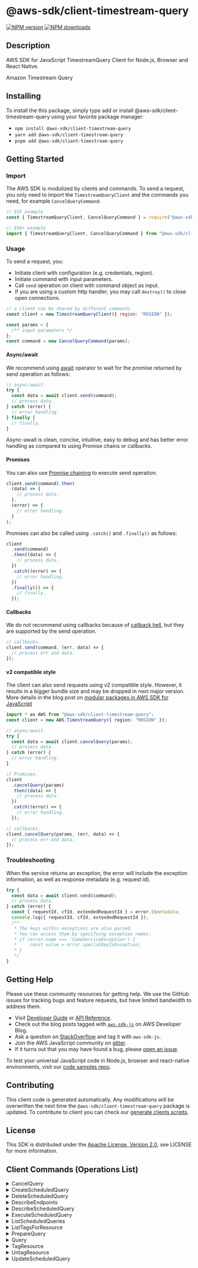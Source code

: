 <!-- generated file, do not edit directly -->

# @aws-sdk/client-timestream-query

[![NPM version](https://img.shields.io/npm/v/@aws-sdk/client-timestream-query/latest.svg)](https://www.npmjs.com/package/@aws-sdk/client-timestream-query)
[![NPM downloads](https://img.shields.io/npm/dm/@aws-sdk/client-timestream-query.svg)](https://www.npmjs.com/package/@aws-sdk/client-timestream-query)

## Description

AWS SDK for JavaScript TimestreamQuery Client for Node.js, Browser and React Native.

<fullname>Amazon Timestream Query
</fullname>

<p></p>

## Installing

To install the this package, simply type add or install @aws-sdk/client-timestream-query
using your favorite package manager:

- `npm install @aws-sdk/client-timestream-query`
- `yarn add @aws-sdk/client-timestream-query`
- `pnpm add @aws-sdk/client-timestream-query`

## Getting Started

### Import

The AWS SDK is modulized by clients and commands.
To send a request, you only need to import the `TimestreamQueryClient` and
the commands you need, for example `CancelQueryCommand`:

```js
// ES5 example
const { TimestreamQueryClient, CancelQueryCommand } = require("@aws-sdk/client-timestream-query");
```

```ts
// ES6+ example
import { TimestreamQueryClient, CancelQueryCommand } from "@aws-sdk/client-timestream-query";
```

### Usage

To send a request, you:

- Initiate client with configuration (e.g. credentials, region).
- Initiate command with input parameters.
- Call `send` operation on client with command object as input.
- If you are using a custom http handler, you may call `destroy()` to close open connections.

```js
// a client can be shared by different commands.
const client = new TimestreamQueryClient({ region: "REGION" });

const params = {
  /** input parameters */
};
const command = new CancelQueryCommand(params);
```

#### Async/await

We recommend using [await](https://developer.mozilla.org/en-US/docs/Web/JavaScript/Reference/Operators/await)
operator to wait for the promise returned by send operation as follows:

```js
// async/await.
try {
  const data = await client.send(command);
  // process data.
} catch (error) {
  // error handling.
} finally {
  // finally.
}
```

Async-await is clean, concise, intuitive, easy to debug and has better error handling
as compared to using Promise chains or callbacks.

#### Promises

You can also use [Promise chaining](https://developer.mozilla.org/en-US/docs/Web/JavaScript/Guide/Using_promises#chaining)
to execute send operation.

```js
client.send(command).then(
  (data) => {
    // process data.
  },
  (error) => {
    // error handling.
  }
);
```

Promises can also be called using `.catch()` and `.finally()` as follows:

```js
client
  .send(command)
  .then((data) => {
    // process data.
  })
  .catch((error) => {
    // error handling.
  })
  .finally(() => {
    // finally.
  });
```

#### Callbacks

We do not recommend using callbacks because of [callback hell](http://callbackhell.com/),
but they are supported by the send operation.

```js
// callbacks.
client.send(command, (err, data) => {
  // process err and data.
});
```

#### v2 compatible style

The client can also send requests using v2 compatible style.
However, it results in a bigger bundle size and may be dropped in next major version. More details in the blog post
on [modular packages in AWS SDK for JavaScript](https://aws.amazon.com/blogs/developer/modular-packages-in-aws-sdk-for-javascript/)

```ts
import * as AWS from "@aws-sdk/client-timestream-query";
const client = new AWS.TimestreamQuery({ region: "REGION" });

// async/await.
try {
  const data = await client.cancelQuery(params);
  // process data.
} catch (error) {
  // error handling.
}

// Promises.
client
  .cancelQuery(params)
  .then((data) => {
    // process data.
  })
  .catch((error) => {
    // error handling.
  });

// callbacks.
client.cancelQuery(params, (err, data) => {
  // process err and data.
});
```

### Troubleshooting

When the service returns an exception, the error will include the exception information,
as well as response metadata (e.g. request id).

```js
try {
  const data = await client.send(command);
  // process data.
} catch (error) {
  const { requestId, cfId, extendedRequestId } = error.$$metadata;
  console.log({ requestId, cfId, extendedRequestId });
  /**
   * The keys within exceptions are also parsed.
   * You can access them by specifying exception names:
   * if (error.name === 'SomeServiceException') {
   *     const value = error.specialKeyInException;
   * }
   */
}
```

## Getting Help

Please use these community resources for getting help.
We use the GitHub issues for tracking bugs and feature requests, but have limited bandwidth to address them.

- Visit [Developer Guide](https://docs.aws.amazon.com/sdk-for-javascript/v3/developer-guide/welcome.html)
  or [API Reference](https://docs.aws.amazon.com/AWSJavaScriptSDK/v3/latest/index.html).
- Check out the blog posts tagged with [`aws-sdk-js`](https://aws.amazon.com/blogs/developer/tag/aws-sdk-js/)
  on AWS Developer Blog.
- Ask a question on [StackOverflow](https://stackoverflow.com/questions/tagged/aws-sdk-js) and tag it with `aws-sdk-js`.
- Join the AWS JavaScript community on [gitter](https://gitter.im/aws/aws-sdk-js-v3).
- If it turns out that you may have found a bug, please [open an issue](https://github.com/aws/aws-sdk-js-v3/issues/new/choose).

To test your universal JavaScript code in Node.js, browser and react-native environments,
visit our [code samples repo](https://github.com/aws-samples/aws-sdk-js-tests).

## Contributing

This client code is generated automatically. Any modifications will be overwritten the next time the `@aws-sdk/client-timestream-query` package is updated.
To contribute to client you can check our [generate clients scripts](https://github.com/aws/aws-sdk-js-v3/tree/main/scripts/generate-clients).

## License

This SDK is distributed under the
[Apache License, Version 2.0](http://www.apache.org/licenses/LICENSE-2.0),
see LICENSE for more information.

## Client Commands (Operations List)

<details>
<summary>
CancelQuery
</summary>

[Command API Reference](https://docs.aws.amazon.com/AWSJavaScriptSDK/v3/latest/clients/client-timestream query/classes/cancelquerycommand.html) / [Input](https://docs.aws.amazon.com/AWSJavaScriptSDK/v3/latest/clients/client-timestream query/interfaces/cancelquerycommandinput.html) / [Output](https://docs.aws.amazon.com/AWSJavaScriptSDK/v3/latest/clients/client-timestream query/interfaces/cancelquerycommandoutput.html)

</details>
<details>
<summary>
CreateScheduledQuery
</summary>

[Command API Reference](https://docs.aws.amazon.com/AWSJavaScriptSDK/v3/latest/clients/client-timestream query/classes/createscheduledquerycommand.html) / [Input](https://docs.aws.amazon.com/AWSJavaScriptSDK/v3/latest/clients/client-timestream query/interfaces/createscheduledquerycommandinput.html) / [Output](https://docs.aws.amazon.com/AWSJavaScriptSDK/v3/latest/clients/client-timestream query/interfaces/createscheduledquerycommandoutput.html)

</details>
<details>
<summary>
DeleteScheduledQuery
</summary>

[Command API Reference](https://docs.aws.amazon.com/AWSJavaScriptSDK/v3/latest/clients/client-timestream query/classes/deletescheduledquerycommand.html) / [Input](https://docs.aws.amazon.com/AWSJavaScriptSDK/v3/latest/clients/client-timestream query/interfaces/deletescheduledquerycommandinput.html) / [Output](https://docs.aws.amazon.com/AWSJavaScriptSDK/v3/latest/clients/client-timestream query/interfaces/deletescheduledquerycommandoutput.html)

</details>
<details>
<summary>
DescribeEndpoints
</summary>

[Command API Reference](https://docs.aws.amazon.com/AWSJavaScriptSDK/v3/latest/clients/client-timestream query/classes/describeendpointscommand.html) / [Input](https://docs.aws.amazon.com/AWSJavaScriptSDK/v3/latest/clients/client-timestream query/interfaces/describeendpointscommandinput.html) / [Output](https://docs.aws.amazon.com/AWSJavaScriptSDK/v3/latest/clients/client-timestream query/interfaces/describeendpointscommandoutput.html)

</details>
<details>
<summary>
DescribeScheduledQuery
</summary>

[Command API Reference](https://docs.aws.amazon.com/AWSJavaScriptSDK/v3/latest/clients/client-timestream query/classes/describescheduledquerycommand.html) / [Input](https://docs.aws.amazon.com/AWSJavaScriptSDK/v3/latest/clients/client-timestream query/interfaces/describescheduledquerycommandinput.html) / [Output](https://docs.aws.amazon.com/AWSJavaScriptSDK/v3/latest/clients/client-timestream query/interfaces/describescheduledquerycommandoutput.html)

</details>
<details>
<summary>
ExecuteScheduledQuery
</summary>

[Command API Reference](https://docs.aws.amazon.com/AWSJavaScriptSDK/v3/latest/clients/client-timestream query/classes/executescheduledquerycommand.html) / [Input](https://docs.aws.amazon.com/AWSJavaScriptSDK/v3/latest/clients/client-timestream query/interfaces/executescheduledquerycommandinput.html) / [Output](https://docs.aws.amazon.com/AWSJavaScriptSDK/v3/latest/clients/client-timestream query/interfaces/executescheduledquerycommandoutput.html)

</details>
<details>
<summary>
ListScheduledQueries
</summary>

[Command API Reference](https://docs.aws.amazon.com/AWSJavaScriptSDK/v3/latest/clients/client-timestream query/classes/listscheduledqueriescommand.html) / [Input](https://docs.aws.amazon.com/AWSJavaScriptSDK/v3/latest/clients/client-timestream query/interfaces/listscheduledqueriescommandinput.html) / [Output](https://docs.aws.amazon.com/AWSJavaScriptSDK/v3/latest/clients/client-timestream query/interfaces/listscheduledqueriescommandoutput.html)

</details>
<details>
<summary>
ListTagsForResource
</summary>

[Command API Reference](https://docs.aws.amazon.com/AWSJavaScriptSDK/v3/latest/clients/client-timestream query/classes/listtagsforresourcecommand.html) / [Input](https://docs.aws.amazon.com/AWSJavaScriptSDK/v3/latest/clients/client-timestream query/interfaces/listtagsforresourcecommandinput.html) / [Output](https://docs.aws.amazon.com/AWSJavaScriptSDK/v3/latest/clients/client-timestream query/interfaces/listtagsforresourcecommandoutput.html)

</details>
<details>
<summary>
PrepareQuery
</summary>

[Command API Reference](https://docs.aws.amazon.com/AWSJavaScriptSDK/v3/latest/clients/client-timestream query/classes/preparequerycommand.html) / [Input](https://docs.aws.amazon.com/AWSJavaScriptSDK/v3/latest/clients/client-timestream query/interfaces/preparequerycommandinput.html) / [Output](https://docs.aws.amazon.com/AWSJavaScriptSDK/v3/latest/clients/client-timestream query/interfaces/preparequerycommandoutput.html)

</details>
<details>
<summary>
Query
</summary>

[Command API Reference](https://docs.aws.amazon.com/AWSJavaScriptSDK/v3/latest/clients/client-timestream query/classes/querycommand.html) / [Input](https://docs.aws.amazon.com/AWSJavaScriptSDK/v3/latest/clients/client-timestream query/interfaces/querycommandinput.html) / [Output](https://docs.aws.amazon.com/AWSJavaScriptSDK/v3/latest/clients/client-timestream query/interfaces/querycommandoutput.html)

</details>
<details>
<summary>
TagResource
</summary>

[Command API Reference](https://docs.aws.amazon.com/AWSJavaScriptSDK/v3/latest/clients/client-timestream query/classes/tagresourcecommand.html) / [Input](https://docs.aws.amazon.com/AWSJavaScriptSDK/v3/latest/clients/client-timestream query/interfaces/tagresourcecommandinput.html) / [Output](https://docs.aws.amazon.com/AWSJavaScriptSDK/v3/latest/clients/client-timestream query/interfaces/tagresourcecommandoutput.html)

</details>
<details>
<summary>
UntagResource
</summary>

[Command API Reference](https://docs.aws.amazon.com/AWSJavaScriptSDK/v3/latest/clients/client-timestream query/classes/untagresourcecommand.html) / [Input](https://docs.aws.amazon.com/AWSJavaScriptSDK/v3/latest/clients/client-timestream query/interfaces/untagresourcecommandinput.html) / [Output](https://docs.aws.amazon.com/AWSJavaScriptSDK/v3/latest/clients/client-timestream query/interfaces/untagresourcecommandoutput.html)

</details>
<details>
<summary>
UpdateScheduledQuery
</summary>

[Command API Reference](https://docs.aws.amazon.com/AWSJavaScriptSDK/v3/latest/clients/client-timestream query/classes/updatescheduledquerycommand.html) / [Input](https://docs.aws.amazon.com/AWSJavaScriptSDK/v3/latest/clients/client-timestream query/interfaces/updatescheduledquerycommandinput.html) / [Output](https://docs.aws.amazon.com/AWSJavaScriptSDK/v3/latest/clients/client-timestream query/interfaces/updatescheduledquerycommandoutput.html)

</details>
